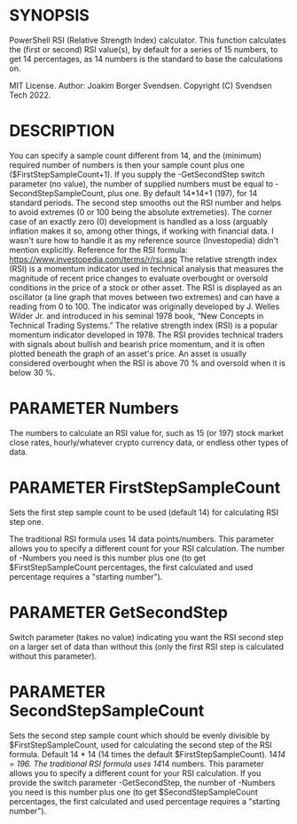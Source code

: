 # SYNOPSIS
PowerShell RSI (Relative Strength Index) calculator.
This function calculates the (first or second) RSI value(s), by default
for a series of 15 numbers, to get 14 percentages, as 14 numbers is the standard to
base the calculations on.

MIT License. Author: Joakim Borger Svendsen. Copyright (C) Svendsen Tech 2022.
        
# DESCRIPTION
You can specify a sample count different from 14, and the (minimum) required number
of numbers is then your sample count plus one ($FirstStepSampleCount+1).
If you supply the -GetSecondStep switch parameter (no value), the number of
supplied numbers must be equal to -SecondStepSampleCount, plus one. By default
14*14+1 (197), for 14 standard periods. The second step smooths out the RSI number
and helps to avoid extremes (0 or 100 being the absolute extremeties).
The corner case of an exactly zero (0) development is handled as a loss
(arguably inflation makes it so, among other things, if working with financial data.
I wasn't sure how to handle it as my reference source (Investopedia) didn't mention
explicitly.
Reference for the RSI formula: https://www.investopedia.com/terms/r/rsi.asp
The relative strength index (RSI) is a momentum indicator used in technical 
analysis that measures the magnitude of recent price changes to evaluate 
overbought or oversold conditions in the price of a stock or other asset. 
The RSI is displayed as an oscillator (a line graph that moves between two
extremes) and can have a reading from 0 to 100. The indicator was originally 
developed by J. Welles Wilder Jr. and introduced in his seminal 1978 book, 
“New Concepts in Technical Trading Systems.”
The relative strength index (RSI) is a popular momentum indicator developed
in 1978.
The RSI provides technical traders with signals about bullish and bearish
price momentum, and it is often plotted beneath the graph of an asset's price.
An asset is usually considered overbought when the RSI is above 70 % and
oversold when it is below 30 %.
        
# PARAMETER Numbers
The numbers to calculate an RSI value for, such as 15 (or 197) stock market
close rates, hourly/whatever crypto currency data, or endless other types of data.
        
# PARAMETER FirstStepSampleCount
Sets the first step sample count to be used (default 14) for calculating RSI
step one.

The traditional RSI formula uses 14 data points/numbers. This parameter allows you
to specify a different count for your RSI calculation. The number of -Numbers
you need is this number plus one (to get $FirstStepSampleCount percentages, the first calculated 
and used percentage requires a "starting number").

# PARAMETER GetSecondStep
Switch parameter (takes no value) indicating you want the RSI second step on a larger
set of data than without this (only the first RSI step is calculated without this
parameter).
        
# PARAMETER SecondStepSampleCount
Sets the second step sample count which should be evenly divisible by $FirstStepSampleCount,
used for calculating the second step of the RSI formula. Default 14 * 14 (14 times
the default $FirstStepSampleCount). 14*14 = 196.
The traditional RSI formula uses 14*14 numbers. This parameter allows you to
specify a different count for your RSI calculation. If you provide the switch
parameter -GetSecondStep, the number of -Numbers you need is this number plus one
(to get $SecondStepSampleCount percentages, the first calculated and used percentage 
requires a "starting number").

